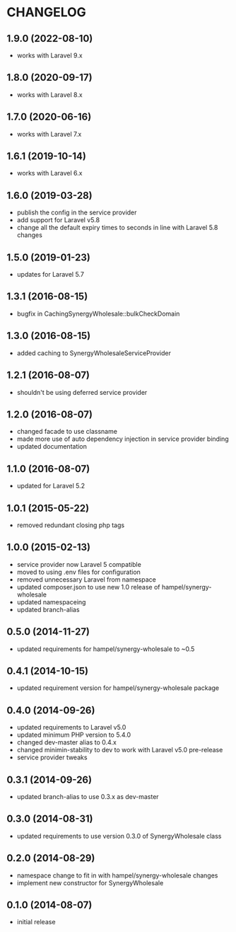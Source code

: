 CHANGELOG
=========

1.9.0 (2022-08-10)
------------------

* works with Laravel 9.x

1.8.0 (2020-09-17)
------------------

* works with Laravel 8.x

1.7.0 (2020-06-16)
------------------

* works with Laravel 7.x

1.6.1 (2019-10-14)
------------------

* works with Laravel 6.x

1.6.0 (2019-03-28)
------------------

* publish the config in the service provider
* add support for Laravel v5.8
* change all the default expiry times to seconds in line with Laravel 5.8 changes

1.5.0 (2019-01-23)
------------------

* updates for Laravel 5.7

1.3.1 (2016-08-15)
------------------

* bugfix in CachingSynergyWholesale::bulkCheckDomain

1.3.0 (2016-08-15)
------------------

* added caching to SynergyWholesaleServiceProvider

1.2.1 (2016-08-07)
------------------

* shouldn't be using deferred service provider

1.2.0 (2016-08-07)
------------------

* changed facade to use classname
* made more use of auto dependency injection in service provider binding 
* updated documentation

1.1.0 (2016-08-07)
------------------

* updated for Laravel 5.2

1.0.1 (2015-05-22)
------------------

* removed redundant closing php tags

1.0.0 (2015-02-13)
------------------

* service provider now Laravel 5 compatible
* moved to using .env files for configuration
* removed unnecessary Laravel from namespace
* updated composer.json to use new 1.0 release of hampel/synergy-wholesale
* updated namespaceing
* updated branch-alias

0.5.0 (2014-11-27)
------------------

* updated requirements for hampel/synergy-wholesale to ~0.5

0.4.1 (2014-10-15)
------------------

* updated requirement version for hampel/synergy-wholesale package

0.4.0 (2014-09-26)
------------------

* updated requirements to Laravel v5.0
* updated minimum PHP version to 5.4.0
* changed dev-master alias to 0.4.x
* changed minimin-stability to dev to work with Laravel v5.0 pre-release
* service provider tweaks

0.3.1 (2014-09-26)
------------------

* updated branch-alias to use 0.3.x as dev-master

0.3.0 (2014-08-31)
------------------

* updated requirements to use version 0.3.0 of SynergyWholesale class

0.2.0 (2014-08-29)
------------------

* namespace change to fit in with hampel/synergy-wholesale changes
* implement new constructor for SynergyWholesale

0.1.0 (2014-08-07)
------------------

* initial release
